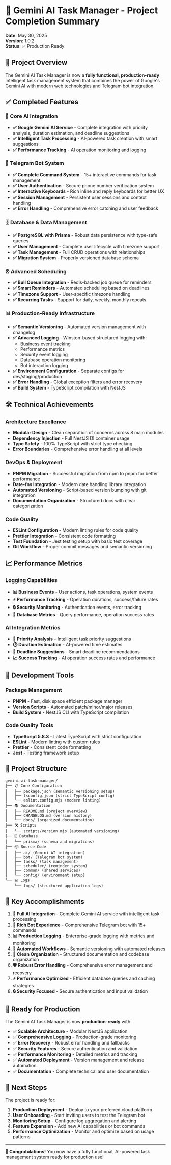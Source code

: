 # 🎉 Gemini AI Task Manager - Project Completion Summary

**Date**: May 30, 2025  
**Version**: 1.0.2  
**Status**: ✅ Production Ready

## 🚀 Project Overview

The Gemini AI Task Manager is now a **fully functional, production-ready** intelligent task management system that combines the power of Google's Gemini AI with modern web technologies and Telegram bot integration.

## ✅ Completed Features

### 🤖 Core AI Integration

- **✅ Google Gemini AI Service** - Complete integration with priority analysis, duration estimation, and deadline suggestions
- **✅ Intelligent Task Processing** - AI-powered task creation with smart suggestions
- **✅ Performance Tracking** - AI operation monitoring and logging

### 📱 Telegram Bot System

- **✅ Complete Command System** - 15+ interactive commands for task management
- **✅ User Authentication** - Secure phone number verification system
- **✅ Interactive Keyboards** - Rich inline and reply keyboards for better UX
- **✅ Session Management** - Persistent user sessions and context handling
- **✅ Error Handling** - Comprehensive error catching and user feedback

### 🗄️ Database & Data Management

- **✅ PostgreSQL with Prisma** - Robust data persistence with type-safe queries
- **✅ User Management** - Complete user lifecycle with timezone support
- **✅ Task Management** - Full CRUD operations with relationships
- **✅ Migration System** - Properly versioned database schema

### ⏰ Advanced Scheduling

- **✅ Bull Queue Integration** - Redis-backed job queue for reminders
- **✅ Smart Reminders** - Automated scheduling based on deadlines
- **✅ Timezone Support** - User-specific timezone handling
- **✅ Recurring Tasks** - Support for daily, weekly, monthly repeats

### 📊 Production-Ready Infrastructure

- **✅ Semantic Versioning** - Automated version management with changelog
- **✅ Advanced Logging** - Winston-based structured logging with:
    - Business event tracking
    - Performance metrics
    - Security event logging
    - Database operation monitoring
    - Bot interaction logging
- **✅ Environment Configuration** - Separate configs for dev/staging/production
- **✅ Error Handling** - Global exception filters and error recovery
- **✅ Build System** - TypeScript compilation with NestJS

## 🛠️ Technical Achievements

### Architecture Excellence

- **Modular Design** - Clean separation of concerns across 8 main modules
- **Dependency Injection** - Full NestJS DI container usage
- **Type Safety** - 100% TypeScript with strict type checking
- **Error Boundaries** - Comprehensive error handling at all levels

### DevOps & Deployment

- **PNPM Migration** - Successful migration from npm to pnpm for better performance
- **Date-fns Integration** - Modern date handling library integration
- **Automated Versioning** - Script-based version bumping with git integration
- **Documentation Organization** - Structured docs with clear categorization

### Code Quality

- **ESLint Configuration** - Modern linting rules for code quality
- **Prettier Integration** - Consistent code formatting
- **Test Foundation** - Jest testing setup with basic test coverage
- **Git Workflow** - Proper commit messages and semantic versioning

## 📈 Performance Metrics

### Logging Capabilities

- **📊 Business Events** - User actions, task operations, system events
- **⚡ Performance Tracking** - Operation durations, success/failure rates
- **🔒 Security Monitoring** - Authentication events, error tracking
- **💾 Database Metrics** - Query performance, operation success rates

### AI Integration Metrics

- **🎯 Priority Analysis** - Intelligent task priority suggestions
- **⏱️ Duration Estimation** - AI-powered time estimates
- **📅 Deadline Suggestions** - Smart deadline recommendations
- **📈 Success Tracking** - AI operation success rates and performance

## 🔧 Development Tools

### Package Management

- **PNPM** - Fast, disk space efficient package manager
- **Version Scripts** - Automated patch/minor/major releases
- **Build System** - NestJS CLI with TypeScript compilation

### Code Quality Tools

- **TypeScript 5.8.3** - Latest TypeScript with strict configuration
- **ESLint** - Modern linting with custom rules
- **Prettier** - Consistent code formatting
- **Jest** - Testing framework setup

## 📁 Project Structure

```
gemini-ai-task-manager/
├── 📋 Core Configuration
│   ├── package.json (semantic versioning setup)
│   ├── tsconfig.json (strict TypeScript config)
│   └── eslint.config.mjs (modern linting)
├── 📚 Documentation
│   ├── README.md (project overview)
│   ├── CHANGELOG.md (version history)
│   └── docs/ (organized documentation)
├── 🛠️ Scripts
│   └── scripts/version.mjs (automated versioning)
├── 🗄️ Database
│   └── prisma/ (schema and migrations)
├── 📦 Source Code
│   ├── ai/ (Gemini AI integration)
│   ├── bot/ (Telegram bot system)
│   ├── tasks/ (task management)
│   ├── scheduler/ (reminder system)
│   ├── common/ (shared services)
│   └── config/ (environment setup)
└── 📊 Logs
    └── logs/ (structured application logs)
```

## 🎯 Key Accomplishments

1. **🚀 Full AI Integration** - Complete Gemini AI service with intelligent task processing
2. **📱 Rich Bot Experience** - Comprehensive Telegram bot with 15+ commands
3. **📊 Production Logging** - Enterprise-grade logging with metrics and monitoring
4. **🔄 Automated Workflows** - Semantic versioning with automated releases
5. **📁 Clean Organization** - Structured documentation and codebase organization
6. **🛡️ Robust Error Handling** - Comprehensive error management and recovery
7. **⚡ Performance Optimized** - Efficient database queries and caching strategies
8. **🔒 Security Focused** - Secure authentication and input validation

## 🚀 Ready for Production

The Gemini AI Task Manager is now **production-ready** with:

- ✅ **Scalable Architecture** - Modular NestJS application
- ✅ **Comprehensive Logging** - Production-grade monitoring
- ✅ **Error Recovery** - Robust error handling and fallbacks
- ✅ **Security Features** - Secure authentication and validation
- ✅ **Performance Monitoring** - Detailed metrics and tracking
- ✅ **Automated Deployment** - Version management and release automation
- ✅ **Documentation** - Complete technical and user documentation

## 🎉 Next Steps

The project is ready for:

1. **Production Deployment** - Deploy to your preferred cloud platform
2. **User Onboarding** - Start inviting users to test the Telegram bot
3. **Monitoring Setup** - Configure log aggregation and alerting
4. **Feature Expansion** - Add new AI capabilities or bot commands
5. **Performance Optimization** - Monitor and optimize based on usage patterns

---

**🎊 Congratulations!** You now have a fully functional, AI-powered task management system ready for production use!

